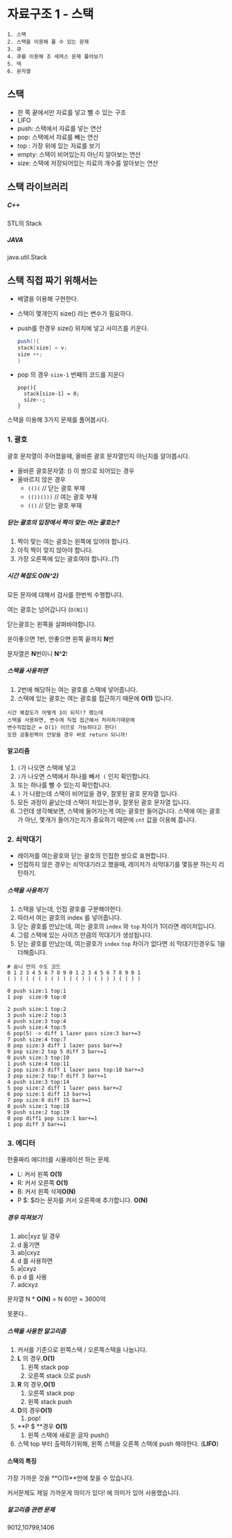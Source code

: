 # 자료구조 1 - 스택

```
1. 스택
2. 스택을 이용해 풀 수 있는 문제
3. 큐
4. 큐를 이용해 조 세퍼스 문제 풀어보기
5. 덱
6. 문자열
```



## 스택

- 한 쪽 끝에서만 자료를 넣고 뺄 수 있는 구조
- LIFO
- push: 스택에서 자료를 넣는 연산
- pop: 스택에서 자료를 빼는 연산
- top : 가장 위에 있는 자료를 보기
- empty: 스택이 비어있는지 아닌지 알아보는 연산
- size: 스택에 저장되어있는 자료의 개수를 알아보는 연산



## 스택 라이브러리

##### C++

 STL의 Stack

##### JAVA

java.util.Stack



## 스택 직접 짜기 위해서는

- 배열을 이용해 구현한다. 

- 스택이 몇개인지 size() 라는 변수가 필요하다.

- push를 한경우 size() 위치에 넣고 사이즈를 키운다.

  ```java
  push(){
  stack[size] = v;
  size ++;
  }
  ```

- pop 의 경우 `size-1` 번째의 코드를 지운다

  ```
  pop(){
    stack[size-1] = 0;
    size--;
  }
  ```



스택을 이용해 3가지 문제를 풀어봅시다.

### 1. 괄호

괄호 문자열이 주어졌을때, 올바른 괄호 문자열인지 아닌지를 알아봅시다.

- 올바른 괄호문자열: () 이 쌍으로 되어있는 경우
- 올바르지 않은 경우
  - `(()(` // 닫는 괄호 부재
  - `(())()))` // 여는 괄호 부재
  - `(()` // 닫는 괄호 부재 

##### 닫는 괄호의 입장에서 짝이 맞는 여는 괄호는?

1. 짝이 맞는 여는 괄호는 왼쪽에 있어야 합니다.
2. 아직 짝이 맞지 않아야 합니다.
3. 가장 오른쪽에 있는 괄호여야 합니다..(?)

##### 시간 복잡도 O(N^2)

모든 문자에 대해서 검사를 한번씩 수행합니다. 

여는 괄호는 넘어갑니다 (`O(N1)`)

닫는괄호는 왼쪽을 살펴바야합니다.

운이좋으면 1번, 안좋으면 왼쪽 끝까지 **N**번 

문자열은 **N**번이니 **N^2**!

##### 스택을 사용하면

1. 2번에 해당하는 여는 괄호를 스택에 넣어줍니다. 
2. 스택에 있는 괄호는 여는 괄호를 접근하기 때문에 **O(1)** 입니다.

```
시간 복잡도가 어떻게 1이 되지!? 했는데
스택을 사용하면, 변수에 직접 접근해서 처리하기때문에 
변수직접접근 = O(1) 이므로 가능하다고 한다!
또한 공통된짝이 안맞을 경우 바로 return 되니까!
```



#### 알고리즘

1. `(`가 나오면 스택에 넣고
2. `)`가 나오면 스택에서 하나를 빼서` (` 인지 확인합니다.
3. 또는 하나를 뺄 수 있는지 확인합니다.
4. `)` 가 나왔는데 스택이 비어있을 경우, 잘못된 괄호 문자열 입니다.
5. 모든 과정이 끝났는데 스택이 차있는경우, 잘못된 괄호 문자열 입니다. 
6. 그런데 생각해보면, 스택에 들어가는게 여는 괄호만 들어갑니다. 스택에 여는 괄호가 아닌, 몇개가 들어가는지가 중요하기 때문에 `cnt` 값을 이용해 풉니다.



### 2. 쇠막대기

- 레이저를 여는괄호와 닫는 괄호의 인접한 쌍으로 표현합니다.
- 인접하지 않은 경우는 쇠막대기라고 했을때, 레이저가 쇠막대기를 몇등분 하는지 리턴하기.

##### 스택을 사용하기

1. 스택을 넣는데, 인접 괄호를 구분해야한다.
2. 따라서 여는 괄호의 index 를 넣어줍니다.
3. 닫는 괄호를 만났는데, 여는 괄호의 `index` 와 `top` 차이가 1이라면 레이저입니다.
4. 그럼 스택에 있는 사이즈 만큼의 막대기가 생성됩니다.
5. 닫는 괄호를 만났는데, 여는괄호가 `index` `top` 차이가 없다면 쇠 막대기인경우도 1을 더해줍니다.

 ```
# 숨니 만의 수도 코드
0 1 2 3 4 5 6 7 8 9 0 1 2 3 4 5 6 7 8 9 0 1
( ) ( ( ( ( ) ( ) ) ( ( ) ) ( ) ) ) ( ( ) )

0 push size:1 top:1
1 pop  size:0 top:0

2 push size:1 top:2
3 push size:2 top:3
4 push size:3 top:4
5 push size:4 top:5
6 pop(5) -> diff 1 lazer pass size:3 bar+=3
7 push size:4 top:7
8 pop size:3 diff 1 lazer pass bar+=3
9 pop size:2 top 5 diff 3 bar+=1
0 push size:3 top:10
1 push size:4 top:11 
2 pop size:3 diff 1 lazer pass top:10 bar+=3
3 pop size:2 top:7 diff 3 bar+=1
4 push size:3 top:14
5 pop size:2 diff 1 lazer pass bar+=2
6 pop size:1 diff 13 bar+=1
7 pop size:0 diff 15 bar+=1
8 push size:1 top:18
9 push size:2 top:19
0 pop diff1 pop size:1 bar+=1
1 pop diff 3 bar+=1 
 ```



### 3. 에디터

한줄짜리 에디터를 시뮬레이션 하는 문제.

- L: 커서 왼쪽 **O(1)**
- R: 커서 오른쪽 **O(1)**
- B: 커서 왼쪽 삭제**O(N)**
- P $: $라는 문자를 커서 오른쪽에 추가합니다. **O(N)**

##### 경우 따져보기 

1. abc|xyz 일 경우
2. d 옮기면
3. ab|cxyz 
4. d 를 사용하면
5. a|cxyz
6. p d 를 사용
7. adcxyz

문자열 N * **O(N)** = N 60만 = 3600억 

못푼다..



##### 스택을 사용한 알고리즘

1. 커서를 기준으로 왼쪽스택 / 오른쪽스택을 나눕니다.
2. **L** 의 경우,**O(1)**
   1. 왼쪽 stack pop
   2. 오른쪽 stack 으로 push
3. **R** 의 경우,**O(1)**
   1. 오른쪽 stack pop
   2. 왼쪽 stack push
4. **D**의 경우**O(1)**
   1. pop!
5. **P $ **경우 **O(1)**
   1. 왼쪽 스택에 새로운 글자 push()
6. 스택 top 부터 출력하기위해, 왼쪽 스택을 오른쪽 스택에 push 해야한다. (**LIFO**)





#### 스택의 특징

가장 가까운 것을 **O(1)**만에 찾을 수 있습니다.

커서문제도 제일 가까운게 의미가 있다! 에 의미가 있어 사용했습니다.



##### 알고리즘 관련 문제

9012,10799,1406